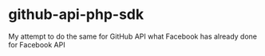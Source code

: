 github-api-php-sdk
==================

My attempt to do the same for GitHub API what Facebook has already done for Facebook API
